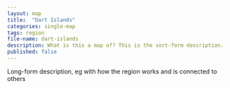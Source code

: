 ```yaml
---
layout: map
title:  "Dart Islands"
categories: single-map
tags: region
file-name: dart-islands
description: What is this a map of? This is the sort-form description.
published: false
---
```


Long-form description, eg with how the region works and is connected to others
